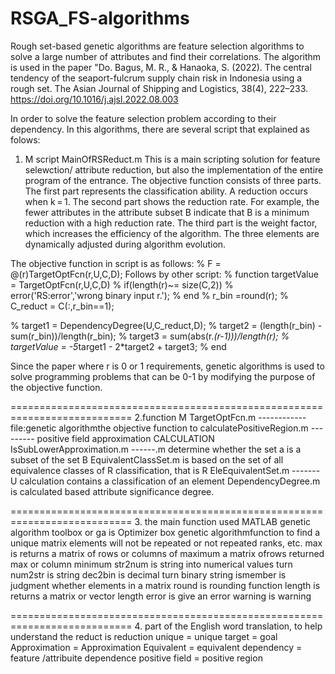 # RSGA_FS-algorithms
Rough set-based genetic algorithms are feature selection algorithms to solve a large number of attributes and find their correlations. The algorithm is used in the paper "Do. Bagus, M. R., & Hanaoka, S. (2022). The central tendency of the seaport-fulcrum supply chain risk in Indonesia using a rough set. The Asian Journal of Shipping and Logistics, 38(4), 222–233. https://doi.org/10.1016/j.ajsl.2022.08.003

In order to solve the feature selection problem according to their dependency. In this algorithms, there are several script that explained as folows:

1. M script  MainOfRSReduct.m
This is a main scripting solution for feature selewction/ attribute reduction, but also the implementation of the entire program of the entrance.
The objective function consists of three parts. The first part represents the classification ability. A reduction occurs when k = 1. The second part shows the reduction rate. For example, the fewer attributes in the attribute subset B indicate that B is a minimum reduction with a high reduction rate. The third part is the weight factor, which increases the efficiency of the algorithm. The three elements are dynamically adjusted during algorithm evolution.

The objective function in script is as follows:
% F = @(r)TargetOptFcn(r,U,C,D);
Follows by other script:
% function targetValue = TargetOptFcn(r,U,C,D)
% if(length(r)~= size(C,2))
%        error('RS:error','wrong binary input r.');
%    end
%    r_bin =round(r);
%    C_reduct = C(:,r_bin==1);
    
%    target1 = DependencyDegree(U,C_reduct,D);
%    target2 = (length(r_bin) - sum(r_bin))/length(r_bin);
%    target3 = sum(abs(r.*(r-1)))/length(r);
%    targetValue = -5*target1 - 2*target2 + target3;
% end

Since the paper where r is 0 or 1 requirements, genetic algorithms is used to solve programming problems that can be 0-1 by modifying the purpose of the objective function.

===========================================================================
2.function M  TargetOptFcn.m ------------
file:genetic algorithmthe objective function
to calculatePositiveRegion.m --------- positive field
approximation CALCULATION
IsSubLowerApproximation.m ------.m determine whether the set a is a subset of the set B 
EquivalentClassSet.m is based on the set of all equivalence classes of R classification, that is R EleEquivalentSet.m -------
U calculation contains a classification of an element
DependencyDegree.m is calculated based attribute significance degree.

===========================================================================
3. the main function used MATLAB
genetic algorithm toolbox or ga is Optimizer box genetic algorithmfunction to find a unique matrix elements will not be repeated or not repeated ranks, etc.
max is returns a matrix of rows or columns of maximum
a matrix ofrows returned max or column minimum
str2num is string into numerical
values turn num2str is string
dec2bin is decimal turn binary string
ismember is judgment whether elements in a matrix
round is rounding function
length is returns a matrix or vector length
error is give an error
warning is warning

===========================================================================
4. part of the English word translation, to help understand the
reduct is reduction
unique = unique
target = goal
Approximation = Approximation
Equivalent = equivalent
dependency = feature /attribuite dependence
positive field = positive region

